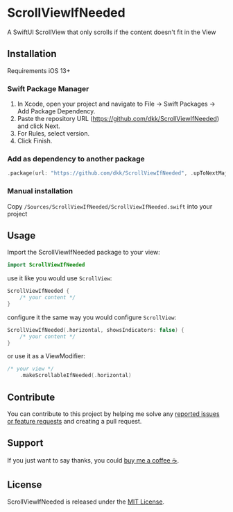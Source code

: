 # ScrollViewIfNeeded
A SwiftUI ScrollView that only scrolls if the content doesn't fit in the View

## Installation
Requirements iOS 13+

### Swift Package Manager 
1. In Xcode, open your project and navigate to File → Swift Packages → Add Package Dependency.
2. Paste the repository URL (https://github.com/dkk/ScrollViewIfNeeded) and click Next.
3. For Rules, select version.
4. Click Finish.

### Add as dependency to another package
```swift
.package(url: "https://github.com/dkk/ScrollViewIfNeeded", .upToNextMajor(from: "1.0.0"))
```

### Manual installation

Copy `/Sources/ScrollViewIfNeeded/ScrollViewIfNeeded.swift` into your project

## Usage

Import the ScrollViewIfNeeded package to your view:
```swift
import ScrollViewIfNeeded
```

use it like you would use `ScrollView`:
```swift
ScrollViewIfNeeded {
    /* your content */
}
```

configure it the same way you would configure `ScrollView`:
```swift
ScrollViewIfNeeded(.horizontal, showsIndicators: false) {
    /* your content */
}
```

or use it as a ViewModifier:
```swift
/* your view */
    .makeScrollableIfNeeded(.horizontal)
```

## Contribute
You can contribute to this project by helping me solve any [reported issues or feature requests](https://github.com/dkk/ScrollViewIfNeeded/issues) and creating a pull request.

## Support
If you just want to say thanks, you could [buy me a coffee ☕️](https://www.buymeacoffee.com/kloeck).

## License
ScrollViewIfNeeded is released under the [MIT License](LICENSE).
